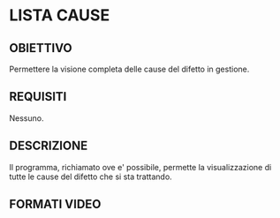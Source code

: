 # LISTA CAUSE
## OBIETTIVO
Permettere la visione completa delle cause del difetto in gestione.
## REQUISITI
Nessuno.
## DESCRIZIONE
Il programma, richiamato ove e' possibile,  permette la visualizzazione di tutte le cause del difetto che si sta
trattando.
## FORMATI VIDEO
